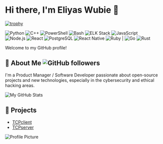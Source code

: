 # Hi there, I'm Eliyas Wubie 👋

[![trophy](https://github-profile-trophy.vercel.app/?username=Eliyas-Wubie)](https://github.com/ryo-ma/github-profile-trophy)

![Python](https://img.shields.io/badge/Python-3776AB?logo=python&logoColor=white) ![C++](https://img.shields.io/badge/C%2B%2B-00599C?logo=c%2B%2B&logoColor=white) ![PowerShell](https://img.shields.io/badge/PowerShell-5391FE?logo=powershell&logoColor=white)  ![Bash](https://img.shields.io/badge/Bash-4EAA25?logo=gnu-bash&logoColor=white)  ![ELK Stack](https://img.shields.io/badge/ELK%20Stack-005571?logo=elasticsearch&logoColor=white) ![JavaScript](https://img.shields.io/badge/JavaScript-F7DF1E?logo=javascript&logoColor=black) ![Node.js](https://img.shields.io/badge/Node.js-339933?logo=node.js&logoColor=white) ![React](https://img.shields.io/badge/React-61DAFB?logo=react&logoColor=black) ![PostgreSQL](https://img.shields.io/badge/PostgreSQL-4169E1?logo=postgresql&logoColor=white) ![React Native](https://img.shields.io/badge/React%20Native-61DAFB?logo=react&logoColor=black) ![Ruby](https://img.shields.io/badge/Ruby-CC342D?logo=ruby&logoColor=white) | ![Go](https://img.shields.io/badge/Go-00ADD8?logo=go&logoColor=white) ![Rust](https://img.shields.io/badge/Rust-000000?logo=rust&logoColor=white) 

Welcome to my GitHub profile! 

## 🚀 About Me ![GitHub followers](https://img.shields.io/github/followers/Eliyas-Wubie?style=social)
I'm a Product Manager / Software Developer passionate about open-source projects and new technologies, especially in the cybersecurity and ethical hacking areas.

![My GitHub Stats](https://github-readme-stats.vercel.app/api?username=Eliyas-Wubie&show_icons=true&theme=radical)

## 🌟 Projects
- [TCPclient](https://github.com/Eliyas-Wubie/TCPclient)
- [TCPserver](https://github.com/Eliyas-Wubie/TCPserver)


![Profile Picture](https://github.com/Eliyas-Wubie/Eliyas-Wubie/blob/main/profile-picture.jpg)



